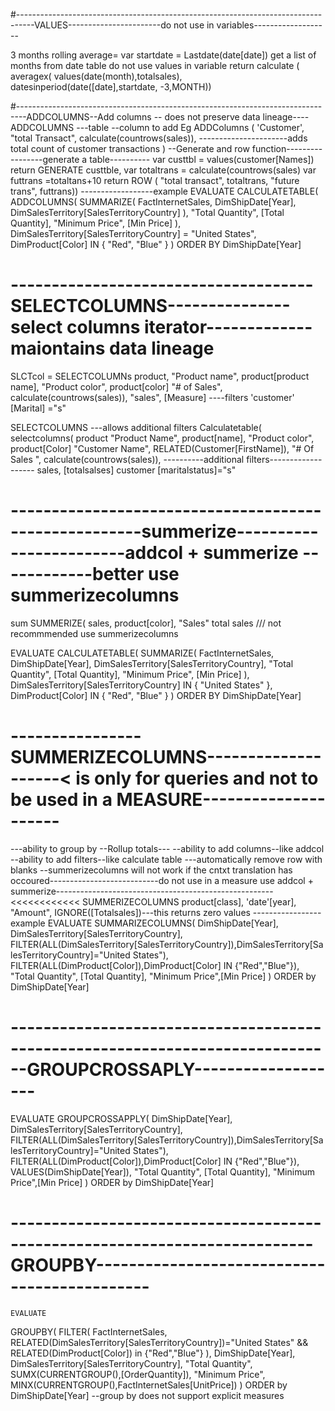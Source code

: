 #----------------------------------------------------------------------------------VALUES-----------------------do not use in variables-------------------

3 months rolling average=
    var startdate = Lastdate(date[date])
    get a list of months from date table do not use values in variable
    return
calculate (
    averagex(
        values(date(month),totalsales),
        datesinperiod(date([date],startdate, -3,MONTH))


#--------------------------------------------------------------------------------ADDCOLUMNS--Add columns -- does not preserve data lineage----
ADDCOLUMNS
---table
--column to add 
Eg
ADDColumns (
'Customer',
"total Transact", calculate(countrows(sales)), ----------------------adds total count of customer transactions
)
--Generate and row function-----------------generate a table----------
var custtbl = values(customer[Names])
return
    GENERATE 
    custtble,
var totaltrans = calculate(countrows(sales)
var futtrans =totaltans+10
return 
ROW (
"total transact", totaltrans,
"future trans", futtrans))
------------------example
EVALUATE
	CALCULATETABLE(
		ADDCOLUMNS(
			SUMMARIZE(
				FactInternetSales,
				DimShipDate[Year],
				DimSalesTerritory[SalesTerritoryCountry]
			),
			"Total Quantity", [Total Quantity],
			"Minimum Price", [Min Price]
		),
		DimSalesTerritory[SalesTerritoryCountry] = "United States",
		DimProduct[Color] IN {
			"Red",
			"Blue"
		}
	)
	ORDER BY DimShipDate[Year]

# -------------------------------------SELECTCOLUMNS---------------select columns iterator-------------maiontains data lineage



SLCTcol =
SELECTCOLUMNs
    product,
    "Product name", product[product name],
    "Product color", product[color]
    "# of Sales", calculate(countrows(sales)),
    "sales", [Measure]
----filters 
    'customer' [Marital] ="s"

 SELECTCOLUMNS
  ---allows additional filters
Calculatetable(
    selectcolumns(
        product
    "Product Name", product[name],
    "Product color", product[Color]
    "Customer Name", RELATED(Customer[FirstName]),
    "# Of Sales ", calculate(countrows(sales)),
----------additional filters-------------------
sales, [totalsalses]
customer [maritalstatus]="s"
# ------------------------------------------------------summerize------------------------addcol + summerize ------------better use summerizecolumns
sum
 SUMMERIZE(
sales, 
product[color],
"Sales" total sales /// not recommmended use summerizecolumns   


EVALUATE
	CALCULATETABLE(
		SUMMARIZE(
			FactInternetSales,
			DimShipDate[Year],
			DimSalesTerritory[SalesTerritoryCountry],
			"Total Quantity", [Total Quantity],
			"Minimum Price", [Min Price]
		),
		DimSalesTerritory[SalesTerritoryCountry] IN {
			"United States"
		},
		DimProduct[Color] IN {
			"Red",
			"Blue"
		}
	)
	ORDER BY DimShipDate[Year]


# ----------------SUMMERIZECOLUMNS--------------------< is only for queries and not to be used in a MEASURE---------------------
---ability to group by --Rollup totals---
--ability to add columns--like addcol
--ability to add filters--like calculate table
---automatically remove row with blanks
--summerizecolumns will not work if the cntxt translation has occoured---------------------------do not use in a measure use addcol + summerize------------------------------------------------------<<<<<<<<<<<<
    SUMMERIZECOLUMNS 
    product[class],
    'date'[year],
"Amount", IGNORE([Totalsales])---this returns zero values 
-----------------example
EVALUATE
SUMMARIZECOLUMNS(
	DimShipDate[Year],
	DimSalesTerritory[SalesTerritoryCountry],
	FILTER(ALL(DimSalesTerritory[SalesTerritoryCountry]),DimSalesTerritory[SalesTerritoryCountry]="United States"),
	FILTER(ALL(DimProduct[Color]),DimProduct[Color] IN {"Red","Blue"}),
	"Total Quantity", [Total Quantity],
	"Minimum Price",[Min Price]
)
ORDER by DimShipDate[Year]

# ------------------------------------------------------------------------------GROUPCROSSAPLY-------------------
EVALUATE
GROUPCROSSAPPLY(
	DimShipDate[Year],
	DimSalesTerritory[SalesTerritoryCountry],
	FILTER(ALL(DimSalesTerritory[SalesTerritoryCountry]),DimSalesTerritory[SalesTerritoryCountry]="United States"),
	FILTER(ALL(DimProduct[Color]),DimProduct[Color] IN {"Red","Blue"}),
	VALUES(DimShipDate[Year]),
	"Total Quantity", [Total Quantity],
	"Minimum Price",[Min Price]
)
ORDER by DimShipDate[Year]
# ---------------------------------------------------------------------------GROUPBY---------------------------------------------
    EVALUATE
GROUPBY(
	FILTER(
		FactInternetSales,
		RELATED(DimSalesTerritory[SalesTerritoryCountry])="United States"
		&& RELATED(DimProduct[Color]) in {"Red","Blue"}
		),
		DimShipDate[Year],
		DimSalesTerritory[SalesTerritoryCountry],
		"Total Quantity", SUMX(CURRENTGROUP(),[OrderQuantity]),
		"Minimum Price", MINX(CURRENTGROUP(),FactInternetSales[UnitPrice])
)
ORDER by DimShipDate[Year]
		--group by does not support explicit measures 




    


